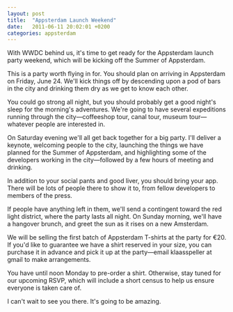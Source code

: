 ```yaml
---
layout: post
title:  "Appsterdam Launch Weekend"
date:   2011-06-11 20:02:01 +0200
categories: appsterdam
---
```



With WWDC behind us, it's time to get ready for the Appsterdam launch party weekend, which will be kicking off the Summer of Appsterdam.



This is a party worth flying in for. You should plan on arriving in Appsterdam on Friday, June 24. We'll kick things off by descending upon a pod of bars in the city and drinking them dry as we get to know each other.



You could go strong all night, but you should probably get a good night's sleep for the morning's adventures. We're going to have several expeditions running through the city—coffeeshop tour, canal tour, museum tour—whatever people are interested in.



On Saturday evening we'll all get back together for a big party. I'll deliver a keynote, welcoming people to the city, launching the things we have planned for the Summer of Appsterdam, and highlighting some of the developers working in the city—followed by a few hours of meeting and drinking.



In addition to your social pants and good liver, you should bring your app. There will be lots of people there to show it to, from fellow developers to members of the press.



If people have anything left in them, we'll send a contingent toward the red light district, where the party lasts all night. On Sunday morning, we'll have a hangover brunch, and greet the sun as it rises on a new Amsterdam.



We will be selling the first batch of Appsterdam T-shirts at the party for €20. If you'd like to guarantee we have a shirt reserved in your size, you can purchase it in advance and pick it up at the party—email klaasspeller at gmail to make arrangements.



You have until noon Monday to pre-order a shirt. Otherwise, stay tuned for our upcoming RSVP, which will include a short census to help us ensure everyone is taken care of.



I can't wait to see you there. It's going to be amazing.


